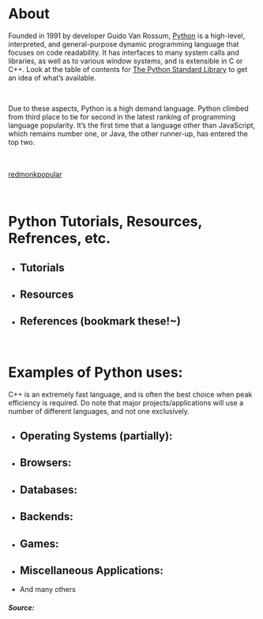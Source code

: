 # About
Founded in 1991 by developer Guido Van Rossum, [Python](https://en.wikipedia.org/wiki/Python_(programming_language)) is a high-level, interpreted, and general-purpose dynamic programming language that focuses on code readability. It has interfaces to many system calls and libraries, as well as to various window systems, and is extensible in C or C++. Look at the table of contents for [The Python Standard Library](https://docs.python.org/2/library/index.html#library-index) to get an idea of what’s available. 

<br>

Due to these aspects, Python is a high demand language. Python climbed from third place to tie for second in the latest ranking of programming language popularity. It’s the first time that a language other than JavaScript, which remains number one, or Java, the other runner-up, has entered the top two.

<br><br> [redmonkpopular]

<br>

# Python Tutorials, Resources, Refrences, etc.
- Tutorials
   - 
- Resources
   - 
   
- References (bookmark these!~)
   - 
<br>



# Examples of Python uses:
C++ is an extremely fast language, and is often the best choice when peak efficiency is required. Do note that major projects/applications will use a number of different languages, and not one exclusively.

- Operating Systems (partially):
   - 
- Browsers:
   - 
- Databases:
   - 
- Backends:
   - 
- Games:
   - 
- Miscellaneous Applications:
   - 
- And many others

##### Source: 

[redmonkpopular]: ./redmonkpopular.png




